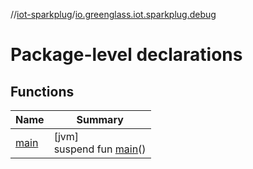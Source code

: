 //[iot-sparkplug](../../index.md)/[io.greenglass.iot.sparkplug.debug](index.md)

# Package-level declarations

## Functions

| Name | Summary |
|---|---|
| [main](main.md) | [jvm]<br>suspend fun [main](main.md)() |
